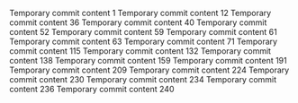Temporary commit content 1
Temporary commit content 12
Temporary commit content 36
Temporary commit content 40
Temporary commit content 52
Temporary commit content 59
Temporary commit content 61
Temporary commit content 63
Temporary commit content 71
Temporary commit content 115
Temporary commit content 132
Temporary commit content 138
Temporary commit content 159
Temporary commit content 191
Temporary commit content 209
Temporary commit content 224
Temporary commit content 230
Temporary commit content 234
Temporary commit content 236
Temporary commit content 240
